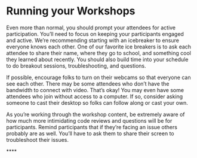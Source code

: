 # Running your Workshops

Even more than normal, you should prompt your attendees for active participation. You’ll need to focus on keeping your participants engaged and active. We’re recommending starting with an icebreaker to ensure everyone knows each other. One of our favorite ice breakers is to ask each attendee to share their name, where they go to school, and something cool they learned about recently. You should also build time into your schedule to do breakout sessions, troubleshooting, and questions.

If possible, encourage folks to turn on their webcams so that everyone can see each other. There may be some attendees who don’t have the bandwidth to connect with video. That’s okay! You may even have some attendees who join without access to a computer. If so, consider asking someone to cast their desktop so folks can follow along or cast your own.

As you’re working through the workshop content, be extremely aware of how much more intimidating code reviews and questions will be for participants. Remind participants that if they’re facing an issue others probably are as well. You’ll have to ask them to share their screen to troubleshoot their issues.

\*\*\*\*

